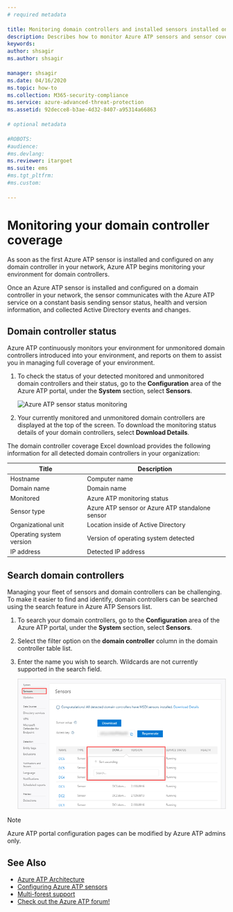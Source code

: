 ```yaml
---
# required metadata

title: Monitoring domain controllers and installed sensors installed on your domain controllers using Azure Advanced Threat Protection
description: Describes how to monitor Azure ATP sensors and sensor coverage using Azure ATP
keywords:
author: shsagir
ms.author: shsagir

manager: shsagir
ms.date: 04/16/2020
ms.topic: how-to
ms.collection: M365-security-compliance
ms.service: azure-advanced-threat-protection
ms.assetid: 92decce8-b3ae-4d32-8407-a95314a66863

# optional metadata

#ROBOTS:
#audience:
#ms.devlang:
ms.reviewer: itargoet
ms.suite: ems
#ms.tgt_pltfrm:
#ms.custom:

---
```




# Monitoring your domain controller coverage

As soon as the first Azure ATP sensor is installed and configured on any domain controller in your network, Azure ATP begins monitoring your environment for domain controllers.

Once an Azure ATP sensor is installed and configured on a domain controller in your network, the sensor communicates with the Azure ATP service on a constant basis sending sensor status, health and version information, and collected Active Directory events and changes.

## Domain controller status

Azure ATP continuously monitors your environment for unmonitored domain controllers introduced into your environment, and reports on them to assist you in managing full coverage of your environment.

1. To check the status of your detected monitored and unmonitored domain controllers and their status, go to the **Configuration** area of the Azure ATP portal, under the **System** section, select **Sensors**.

    ![Azure ATP sensor status monitoring](media/atp-sensors-status-monitoring.png)

1. Your currently monitored and unmonitored domain controllers are displayed at the top of the screen. To download the monitoring status details of your domain controllers, select **Download Details**.

The domain controller coverage Excel download provides the following information for all detected domain controllers in your organization:

|Title|Description|
|----|----|
|Hostname|Computer name|
|Domain name|Domain name|
|Monitored|Azure ATP monitoring status|
|Sensor type|Azure ATP sensor or Azure ATP standalone sensor|
|Organizational unit|Location inside of Active Directory |
|Operating system version| Version of operating system detected|
|IP address|Detected IP address|

## Search domain controllers

Managing your fleet of sensors and domain controllers can be challenging. To make it easier to find and identify, domain controllers can be searched using the search feature in Azure ATP Sensors list.

1. To search your domain controllers, go to the **Configuration** area of the Azure ATP portal, under the **System** section, select **Sensors**.
1. Select the filter option on the **domain controller** column in the domain controller table list.
1. Enter the name you wish to search. Wildcards are not currently supported in the search field.

    ![Azure ATP search domain controller](media/search-sensor.png)

> [!NOTE]
> Azure ATP portal configuration pages can be modified by Azure ATP admins only.

## See Also

- [Azure ATP Architecture](atp-architecture.md)
- [Configuring Azure ATP sensors](install-atp-step5.md)
- [Multi-forest support](atp-multi-forest.md)
- [Check out the Azure ATP forum!](https://aka.ms/azureatpcommunity)
